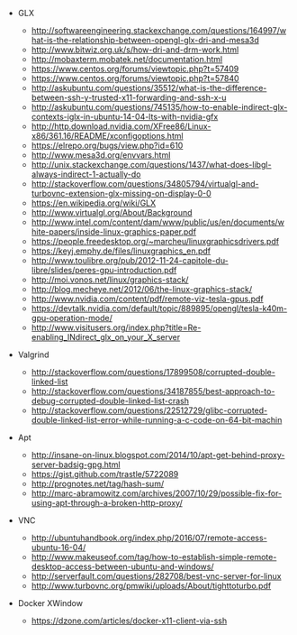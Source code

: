 - GLX
	- http://softwareengineering.stackexchange.com/questions/164997/what-is-the-relationship-between-opengl-glx-dri-and-mesa3d
	- http://www.bitwiz.org.uk/s/how-dri-and-drm-work.html
	- http://mobaxterm.mobatek.net/documentation.html
	- https://www.centos.org/forums/viewtopic.php?t=57409
	- https://www.centos.org/forums/viewtopic.php?t=57840
	- http://askubuntu.com/questions/35512/what-is-the-difference-between-ssh-y-trusted-x11-forwarding-and-ssh-x-u
	- http://askubuntu.com/questions/745135/how-to-enable-indirect-glx-contexts-iglx-in-ubuntu-14-04-lts-with-nvidia-gfx
	- http://http.download.nvidia.com/XFree86/Linux-x86/361.16/README/xconfigoptions.html
	- https://elrepo.org/bugs/view.php?id=610
	- http://www.mesa3d.org/envvars.html
	- http://unix.stackexchange.com/questions/1437/what-does-libgl-always-indirect-1-actually-do
	- http://stackoverflow.com/questions/34805794/virtualgl-and-turbovnc-extension-glx-missing-on-display-0-0
	- https://en.wikipedia.org/wiki/GLX
	- http://www.virtualgl.org/About/Background
	- http://www.intel.com/content/dam/www/public/us/en/documents/white-papers/inside-linux-graphics-paper.pdf
	- https://people.freedesktop.org/~marcheu/linuxgraphicsdrivers.pdf
	- https://keyj.emphy.de/files/linuxgraphics_en.pdf
	- http://www.toulibre.org/pub/2012-11-24-capitole-du-libre/slides/peres-gpu-introduction.pdf
	- http://moi.vonos.net/linux/graphics-stack/
	- http://blog.mecheye.net/2012/06/the-linux-graphics-stack/
	- http://www.nvidia.com/content/pdf/remote-viz-tesla-gpus.pdf
	- https://devtalk.nvidia.com/default/topic/889895/opengl/tesla-k40m-gpu-operation-mode/
	- http://www.visitusers.org/index.php?title=Re-enabling_INdirect_glx_on_your_X_server

- Valgrind
	- http://stackoverflow.com/questions/17899508/corrupted-double-linked-list
	- http://stackoverflow.com/questions/34187855/best-approach-to-debug-corrupted-double-linked-list-crash
	- http://stackoverflow.com/questions/22512729/glibc-corrupted-double-linked-list-error-while-running-a-c-code-on-64-bit-machin

- Apt
	- http://insane-on-linux.blogspot.com/2014/10/apt-get-behind-proxy-server-badsig-gpg.html
	- https://gist.github.com/trastle/5722089
	- http://prognotes.net/tag/hash-sum/
	- http://marc-abramowitz.com/archives/2007/10/29/possible-fix-for-using-apt-through-a-broken-http-proxy/

- VNC
	- http://ubuntuhandbook.org/index.php/2016/07/remote-access-ubuntu-16-04/
	- http://www.makeuseof.com/tag/how-to-establish-simple-remote-desktop-access-between-ubuntu-and-windows/
	- http://serverfault.com/questions/282708/best-vnc-server-for-linux
	- http://www.turbovnc.org/pmwiki/uploads/About/tighttoturbo.pdf

- Docker XWindow
	- https://dzone.com/articles/docker-x11-client-via-ssh
